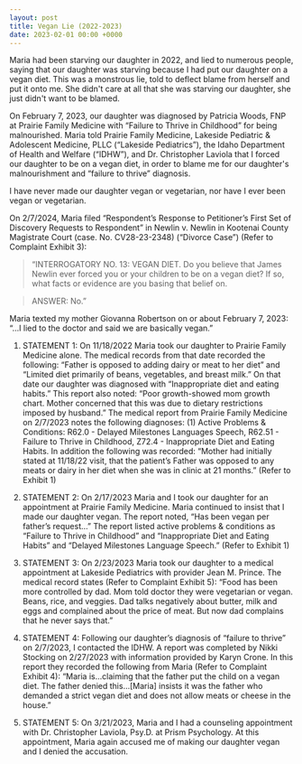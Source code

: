 ```yaml
---
layout: post
title: Vegan Lie (2022-2023)
date: 2023-02-01 00:00 +0000
---
```

Maria had been starving our daughter in 2022, and lied to numerous people, saying that our daughter was starving because I had put our daughter on a vegan diet. This was a monstrous lie, told to deflect blame from herself and put it onto me. She didn't care at all that she was starving our daughter, she just didn't want to be blamed.

On February 7, 2023, our daughter was diagnosed by Patricia Woods, FNP at Prairie Family Medicine with “Failure to Thrive in Childhood” for being malnourished. Maria told Prairie Family Medicine, Lakeside Pediatric & Adolescent Medicine, PLLC (“Lakeside Pediatrics”), the Idaho Department of Health and Welfare (“IDHW”), and Dr. Christopher Laviola that I forced our daughter to be on a vegan diet, in order to blame me for our daughter's malnourishment and “failure to thrive” diagnosis. 

I have never made our daughter vegan or vegetarian, nor have I ever been vegan or vegetarian. 

On 2/7/2024, Maria filed “Respondent’s Response to Petitioner’s First Set of Discovery Requests to Respondent” in Newlin v. Newlin in Kootenai County Magistrate Court (case. No. CV28-23-2348) (“Divorce Case”) (Refer to Complaint Exhibit 3):

> “INTERROGATORY NO. 13: VEGAN DIET. Do you believe that James Newlin ever forced you or your children to be on a vegan diet? If so, what facts or evidence are you basing that belief on.

> ANSWER: No.” 

Maria texted my mother Giovanna Robertson on or about February 7, 2023: “...I lied to the doctor and said we are basically vegan.”

1. STATEMENT 1: On 11/18/2022 Maria took our daughter to Prairie Family Medicine alone. The medical records from that date recorded the following: “Father is opposed to adding dairy or meat to her diet” and “Limited diet primarily of beans, vegetables, and breast milk.” On that date our daughter was diagnosed with “Inappropriate diet and eating habits.” This report also noted: “Poor growth-showed mom growth chart. Mother concerned that this was due to dietary restrictions imposed by husband.” The medical report from Prairie Family Medicine on 2/7/2023 notes the following diagnoses: (1) Active Problems & Conditions: R62.0 - Delayed Milestones Languages Speech, R62.51 - Failure to Thrive in Childhood, Z72.4 - Inappropriate Diet and Eating Habits. In addition the following was recorded: “Mother had initially stated at 11/18/22 visit, that the patient’s Father was opposed to any meats or dairy in her diet when she was in clinic at 21 months.” (Refer to Exhibit 1)

2. STATEMENT 2: On 2/17/2023 Maria and I took our daughter for an appointment at Prairie Family Medicine. Maria continued to insist that I made our daughter vegan. The report noted, “Has been vegan per father’s request…” The report listed active problems & conditions as “Failure to Thrive in Childhood” and “Inappropriate Diet and Eating Habits” and “Delayed Milestones Language Speech.” (Refer to Exhibit 1)

3. STATEMENT 3: On 2/23/2023 Maria took our daughter to a medical appointment at Lakeside Pediatrics with provider Jean M. Prince. The medical record states (Refer to Complaint Exhibit 5):
“Food has been more controlled by dad. Mom told doctor they were vegetarian or vegan. Beans, rice, and veggies. Dad talks negatively about butter, milk and eggs and complained about the price of meat. But now dad complains that he never says that.”

1. STATEMENT 4: Following our daughter’s diagnosis of “failure to thrive” on 2/7/2023, I contacted the IDHW. A report was completed by Nikki Stocking on 2/27/2023 with information provided by Karyn Crone. In this report they recorded the following from Maria (Refer to Complaint Exhibit 4): “Maria is…claiming that the father put the child on a vegan diet. The father denied this…[Maria] insists it was the father who demanded a strict vegan diet and does not allow meats or cheese in the house.”

2. STATEMENT 5: On 3/21/2023, Maria and I had a counseling appointment with Dr. Christopher Laviola, Psy.D. at Prism Psychology. At this appointment, Maria again accused me of making our daughter vegan and I denied the accusation.
